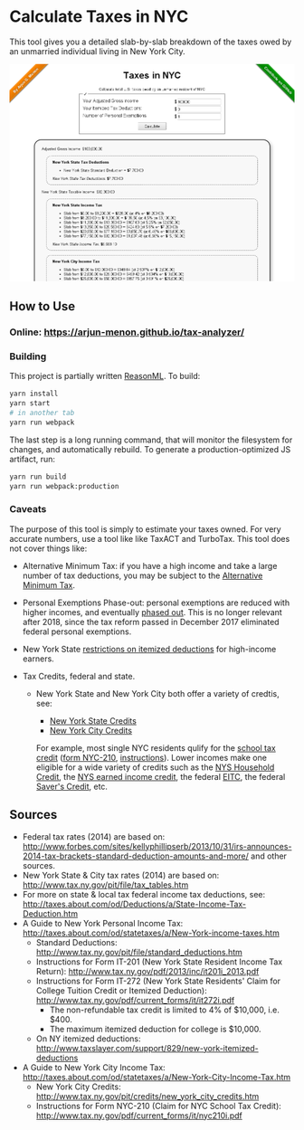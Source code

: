 Calculate Taxes in NYC
======================
This tool gives you a detailed slab-by-slab breakdown of the taxes owed by an unmarried individual living in New York City.

![Snapshot of web-based interface](https://raw.githubusercontent.com/arjun-menon/tax-analyzer/master/res/snapshot-web.png)

How to Use
----------
### Online: https://arjun-menon.github.io/tax-analyzer/

### Building

This project is partially written [ReasonML](https://reasonml.github.io/). To build:
```sh
yarn install
yarn start
# in another tab
yarn run webpack
```

The last step is a long running command, that will monitor the filesystem for changes, and automatically rebuild. To generate a production-optimized JS artifact, run:
```sh
yarn run build
yarn run webpack:production
```

### Caveats

The purpose of this tool is simply to estimate your taxes owned. For very accurate numbers, use a tool like like TaxACT and TurboTax. This tool does not cover things like:

 * Alternative Minimum Tax: if you have a high income and take a large number of tax deductions, you may be subject to the [Alternative Minimum Tax](https://en.wikipedia.org/wiki/Alternative_minimum_tax).

 * Personal Exemptions Phase-out: personal exemptions are reduced with higher incomes, and eventually [phased out](https://en.wikipedia.org/wiki/Personal_exemption_(United_States)#Phase-out). This is no longer relevant after 2018, since the tax reform passed in December 2017 eliminated federal personal exemptions.

 * New York State [restrictions on itemized deductions](http://barclaydamon.com/alerts/New-Restrictions-on-Itemized-Deductions-for-New-York-Income-Tax-Purposes-05-28-2009) for high-income earners.

 * Tax Credits, federal and state.
    * New York State and New York City both offer a variety of credtis, see:
        * [New York State Credits](http://www.tax.ny.gov/pit/credits/income_tax_credits.htm)
        * [New York City Credits](http://www.tax.ny.gov/pit/credits/new_york_city_credits.htm)
      
      For example, most single NYC residents qulify for the [school tax credit](http://www.tax.ny.gov/pit/credits/new_york_city_credits.htm#nyc_school) ([form NYC-210](http://www.tax.ny.gov/pdf/current_forms/it/nyc210_fill_in.pdf), [instructions](http://www.tax.ny.gov/pdf/current_forms/it/nyc210i.pdf)). Lower incomes make one eligible for a wide variety of credits such as the [NYS Household Credit](http://www.tax.ny.gov/pit/credits/household_credit.htm), the [NYS earned income credit](http://www.tax.ny.gov/pit/credits/earned_income_credit.htm), the federal [EITC](http://www.irs.gov/Individuals/EITC,-Earned-Income-Tax-Credit,-Questions-and-Answers), the federal [Saver's Credit](http://www.irs.gov/Retirement-Plans/Plan-Participant,-Employee/Retirement-Topics-Retirement-Savings-Contributions-Credit-%28Saver%E2%80%99s-Credit%29), etc.

Sources
-------
* Federal tax rates (2014) are based on: http://www.forbes.com/sites/kellyphillipserb/2013/10/31/irs-announces-2014-tax-brackets-standard-deduction-amounts-and-more/ and other sources.
* New York State & City tax rates (2014) are based on: http://www.tax.ny.gov/pit/file/tax_tables.htm
* For more on state & local tax federal income tax deductions, see: http://taxes.about.com/od/Deductions/a/State-Income-Tax-Deduction.htm
* A Guide to New York Personal Income Tax: http://taxes.about.com/od/statetaxes/a/New-York-income-taxes.htm
    * Standard Deductions: http://www.tax.ny.gov/pit/file/standard_deductions.htm
    * Instructions for Form IT-201 (New York State Resident Income Tax Return): http://www.tax.ny.gov/pdf/2013/inc/it201i_2013.pdf
    * Instructions for Form IT-272 (New York State Residents' Claim for College Tuition Credit or Itemized Deduction): http://www.tax.ny.gov/pdf/current_forms/it/it272i.pdf
        * The non-refundable tax credit is limited to 4% of $10,000, i.e. $400.
        * The maximum itemized deduction for college is $10,000.
    * On NY itemized deductions: http://www.taxslayer.com/support/829/new-york-itemized-deductions
* A Guide to New York City Income Tax: http://taxes.about.com/od/statetaxes/a/New-York-City-Income-Tax.htm
    * New York City Credits: http://www.tax.ny.gov/pit/credits/new_york_city_credits.htm
    * Instructions for Form NYC-210 (Claim for NYC School Tax Credit): http://www.tax.ny.gov/pdf/current_forms/it/nyc210i.pdf
